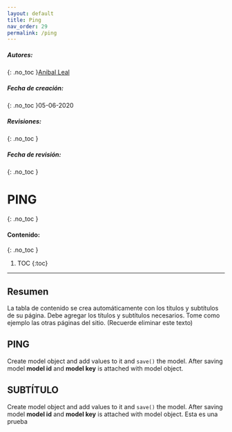 ```yaml
---
layout: default
title: Ping
nav_order: 29
permalink: /ping
---
```

##### **Autores:**
{: .no_toc }[Anibal Leal](https://github.com/alealgt/tcp-ip)


##### **Fecha de creación:** 
{: .no_toc }05-06-2020

##### **Revisiones:** 
{: .no_toc }

##### **Fecha de revisión:** 
{: .no_toc }

# PING
{: .no_toc }

#### Contenido:
{: .no_toc }

1. TOC
{:toc}

---


## Resumen
La tabla de contenido se crea automáticamente con los títulos y subtítulos de su página.
Debe agregar los títulos y subtítulos necesarios. Tome como ejemplo las otras páginas del sitio.
(Recuerde eliminar este texto)


## PING
Create model object and add values to it and `save()` the model. After saving model **model id** and 
**model key** is attached with model object.

## SUBTÍTULO
Create model object and add values to it and `save()` the model. After saving model **model id** and 
**model key** is attached with model object. Esta es una prueba